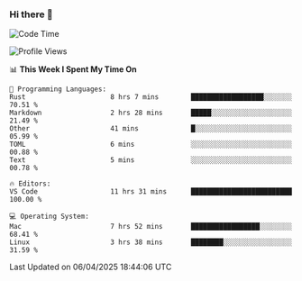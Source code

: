 ### Hi there 👋

<!--START_SECTION:waka-->
![Code Time](http://img.shields.io/badge/Code%20Time-1%2C065%20hrs%2057%20mins-blue)

![Profile Views](http://img.shields.io/badge/Profile%20Views-0-blue)

📊 **This Week I Spent My Time On** 

```text
💬 Programming Languages: 
Rust                     8 hrs 7 mins        ██████████████████░░░░░░░   70.51 % 
Markdown                 2 hrs 28 mins       █████░░░░░░░░░░░░░░░░░░░░   21.49 % 
Other                    41 mins             █░░░░░░░░░░░░░░░░░░░░░░░░   05.99 % 
TOML                     6 mins              ░░░░░░░░░░░░░░░░░░░░░░░░░   00.88 % 
Text                     5 mins              ░░░░░░░░░░░░░░░░░░░░░░░░░   00.78 % 

🔥 Editors: 
VS Code                  11 hrs 31 mins      █████████████████████████   100.00 % 

💻 Operating System: 
Mac                      7 hrs 52 mins       █████████████████░░░░░░░░   68.41 % 
Linux                    3 hrs 38 mins       ████████░░░░░░░░░░░░░░░░░   31.59 % 
```


 Last Updated on 06/04/2025 18:44:06 UTC
<!--END_SECTION:waka-->

<!--
**JackeyHua-SJTU/JackeyHua-SJTU** is a ✨ _special_ ✨ repository because its `README.md` (this file) appears on your GitHub profile.

Here are some ideas to get you started:

- 🔭 I’m currently working on ...
- 🌱 I’m currently learning ...
- 👯 I’m looking to collaborate on ...
- 🤔 I’m looking for help with ...
- 💬 Ask me about ...
- 📫 How to reach me: ...
- 😄 Pronouns: ...
- ⚡ Fun fact: ...
-->
